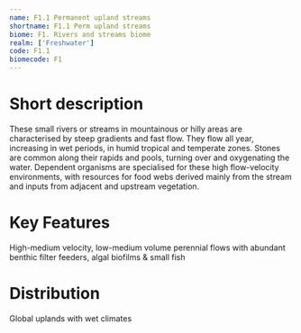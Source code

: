 ```yaml
---
name: F1.1 Permanent upland streams
shortname: F1.1 Perm upland streams
biome: F1. Rivers and streams biome
realm: ['Freshwater']
code: F1.1
biomecode: F1
---
```

# Short description

These small rivers or streams in mountainous or hilly areas are characterised by steep gradients and fast flow. They flow all year, increasing in wet periods, in humid tropical and temperate zones. Stones are common along their rapids and pools, turning over and oxygenating the water. Dependent organisms are specialised for these high flow-velocity environments, with resources for food webs derived mainly from the stream and inputs from adjacent and upstream vegetation.

# Key Features

High-medium velocity, low-medium volume perennial flows with abundant benthic filter feeders, algal biofilms & small fish

# Distribution

Global uplands with wet climates
